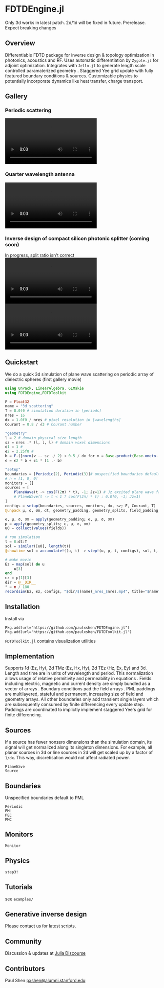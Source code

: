 # FDTDEngine.jl
Only 3d works in latest patch. 2d/1d will be fixed in future. Prerelease. Expect breaking changes
## Overview
Differentiable FDTD package for inverse design & topology optimization in photonics, acoustics and RF. Uses automatic differentiation by `Zygote.jl` for adjoint optimization. Integrates with `Jello.jl` to generate length scale controlled paramaterized geometry . Staggered Yee grid update with fully featured boundary conditions & sources. Customizable physics to potentially incorporate dynamics like heat transfer, charge transport.
## Gallery
### Periodic scattering
![](assets/3d_scattering_nres_16.mp4)
### Quarter wavelength antenna
![](assets/3d_quarter_wavelength_antenna_nres_16.mp4)
### Inverse design of compact silicon photonic splitter (coming soon)
In progress, split ratio isn't correct
![](assets/pre_training_nres_16.mp4)
![](assets/post_training_nres_16.mp4)

## Quickstart
We do a quick 3d simulation of plane wave scattering on periodic array of dielectric spheres (first gallery movie)
```julia
using UnPack, LinearAlgebra, GLMakie
using FDTDEngine,FDTDToolkit

F = Float32
name = "3d_scattering"
T = 8.0f0 # simulation duration in [periods]
nres = 16
dx = 1.0f0 / nres # pixel resolution in [wavelengths]
Courant = 0.8 / √3 # Courant number

"geometry"
l = 2 # domain physical size length
sz = nres .* (l, l, l) # domain voxel dimensions
ϵ1 = 1 #
ϵ2 = 2.25f0 # 
b = F.([norm(v .- sz ./ 2) < 0.5 / dx for v = Base.product(Base.oneto.(sz)...)]) # sphere
ϵ = ϵ2 * b + ϵ1 * (1 .- b)

"setup"
boundaries = [Periodic(2), Periodic(3)]# unspecified boundaries default to PML
# n = [1, 0, 0]
monitors = []
sources = [
    PlaneWave(t -> cos(F(2π) * t), -1; Jz=1) # Jz excited plane wave from -x plane (eg -1)
    # PlaneWave(t -> t < 1 ? cos(F(2π) * t) : 0.0f0, -1; Jz=1)
]
configs = setup(boundaries, sources, monitors, dx, sz; F, Courant, T)
@unpack μ, σ, σm, dt, geometry_padding, geometry_splits, field_padding, source_effects, monitor_instances, fields, power = configs

ϵ, μ, σ, σm = apply(geometry_padding; ϵ, μ, σ, σm)
p = apply(geometry_splits; ϵ, μ, σ, σm)
u0 = collect(values(fields))

# run simulation
t = 0:dt:T
sol = similar([u0], length(t))
@showtime sol = accumulate!((u, t) -> step!(u, p, t, configs), sol, t, init=u0)

# make movie
Ez = map(sol) do u
    u[3]
end
ϵz = p[1][3]
dir = @__DIR__
° = π / 180
recordsim(Ez, ϵz, configs, "$dir/$(name)_nres_$nres.mp4", title="$name"; elevation=30°, playback=1, bipolar=true)

```
## Installation
Install via 
```
Pkg.add(url="https://github.com/paulxshen/FDTDEngine.jl")
Pkg.add(url="https://github.com/paulxshen/FDTDToolkit.jl")
```
`FDTDToolkit.jl` contains visualization utilities

## Implementation
Supports 1d (Ez, Hy), 2d TMz (Ez, Hx, Hy), 2d TEz (Hz, Ex, Ey) and 3d. Length and time are in units of wavelength and period. This normalization allows usage of relative  permitivity and permeability  in equations . Fields including electric, magnetic and current density are simply bundled as a vector of arrays . Boundary conditions pad the field arrays . PML paddings are multilayered, stateful and permanent, increasing size of field and geometry arrays. All other boundaries only add transient single layers which are subsequently consumed by finite differencing  every update step. Paddings are coordinated to implictly implement staggered Yee's grid for finite differencing.

## Sources
If a source has fewer nonzero dimensions than the simulation domain, its signal will get normalized along its singleton dimensions. For example, all planar sources in 3d or line sources in 2d will get scaled up by a factor of `1/dx`. This way, discretisation would not affect radiated power.
```@docs
PlaneWave
Source
```
<!-- GaussianBeam -->

## Boundaries
Unspecified boundaries default to PML 
```@docs
Periodic
PML
PEC
PMC
```
## Monitors  
 ```@docs
Monitor
```

 ## Physics 
```@docs
step3!
```
<!-- step1 -->
<!-- stepTMz -->
<!-- stepTEz -->

## Tutorials
see `examples/`
## Generative inverse design
Please contact us for latest scripts.
## Community
Discussion & updates at [Julia Discourse](https://discourse.julialang.org/t/pre-ann-differentiable-fdtd-for-inverse-design-in-photonics-acoustics-and-rf/105405/12)
## Contributors
Paul Shen <pxshen@alumni.stanford.edu>
